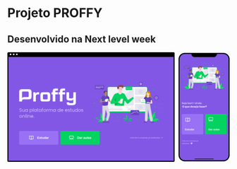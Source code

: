 # Projeto PROFFY
## Desenvolvido na Next level week 


<p align="center">
  <img alt="GitHub language" count src=https://github.com/LucasGabryellll/NLW-2-Proffy/blob/master/proffy.png>
